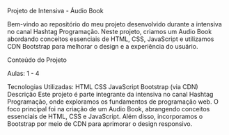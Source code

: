Projeto de Intensiva - Áudio Book

Bem-vindo ao repositório do meu projeto desenvolvido durante a intensiva no canal Hashtag Programação. Neste projeto, criamos um Audio Book abordando conceitos essenciais de HTML, CSS, JavaScript e utilizamos CDN Bootstrap para melhorar o design e a experiência do usuário.

Conteúdo do Projeto

Aulas: 1 - 4

Tecnologias Utilizadas:
HTML
CSS
JavaScript
Bootstrap (via CDN)
Descrição
Este projeto é parte integrante da intensiva no canal Hashtag Programação, onde exploramos os fundamentos de programação web. O foco principal foi na criação de um Audio Book, abrangendo conceitos essenciais de HTML, CSS e JavaScript. Além disso, incorporamos o Bootstrap por meio de CDN para aprimorar o design responsivo.

